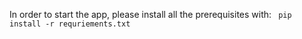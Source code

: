 In order to start the app, please install all the prerequisites with:
``
pip install -r requriements.txt``